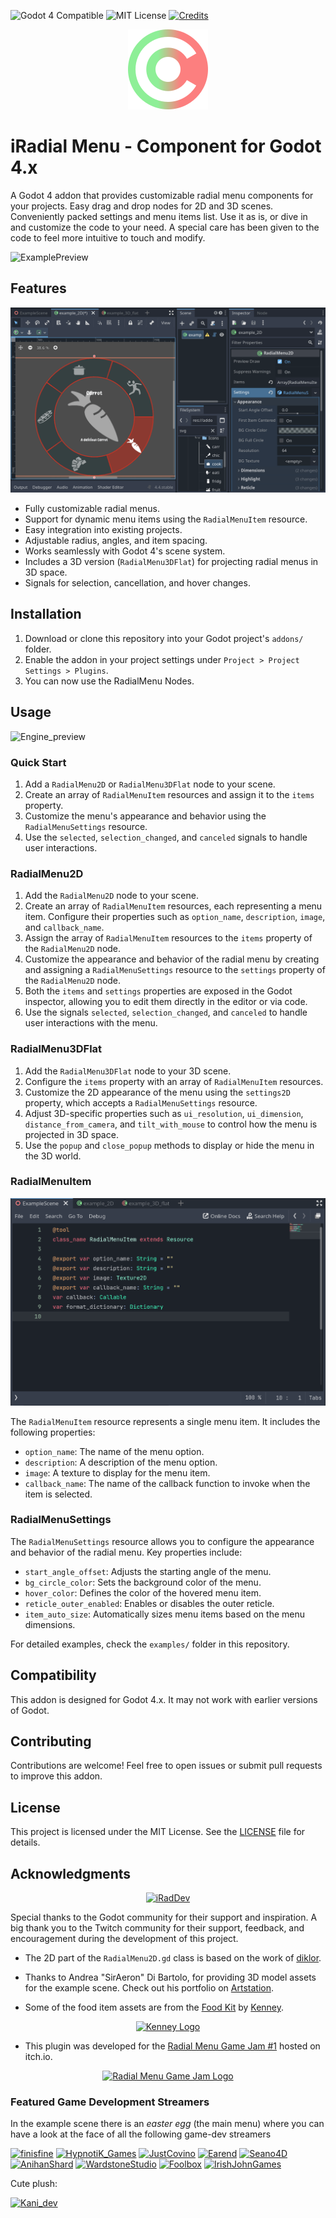 ![Godot 4 Compatible](https://img.shields.io/badge/Godot-4.4-478CBF?logo=godotengine) ![MIT License](https://img.shields.io/badge/License-MIT-green) [![Credits](https://img.shields.io/badge/Credits-blue)](./CREDITS.md)

<center><img src="icon_plugin.svg" alt="iRadialMenuIcon" /></center>

# iRadial Menu - Component for Godot 4.x

A Godot 4 addon that provides customizable radial menu components for your projects. Easy drag and drop nodes for 2D and 3D scenes. Conveniently packed settings and menu items list. Use it as is, or dive in and customize the code to your need. A special care has been given to the code to feel more intuitive to touch and modify.

![ExamplePreview](media/readme-example.gif)

## Features

![Engine_preview](media/readme-2d_settings.gif)

- Fully customizable radial menus.
- Support for dynamic menu items using the `RadialMenuItem` resource.
- Easy integration into existing projects.
- Adjustable radius, angles, and item spacing.
- Works seamlessly with Godot 4's scene system.
- Includes a 3D version (`RadialMenu3DFlat`) for projecting radial menus in 3D space.
- Signals for selection, cancellation, and hover changes.

## Installation

1. Download or clone this repository into your Godot project's `addons/` folder.
2. Enable the addon in your project settings under `Project > Project Settings > Plugins`.
3. You can now use the RadialMenu Nodes.

## Usage

![Engine_preview](media/readme-editor_preview.gif)

### Quick Start

1. Add a `RadialMenu2D` or `RadialMenu3DFlat` node to your scene.
2. Create an array of `RadialMenuItem` resources and assign it to the `items` property.
3. Customize the menu's appearance and behavior using the `RadialMenuSettings` resource.
4. Use the `selected`, `selection_changed`, and `canceled` signals to handle user interactions.

### RadialMenu2D

1. Add the `RadialMenu2D` node to your scene.
2. Create an array of `RadialMenuItem` resources, each representing a menu item. Configure their properties such as `option_name`, `description`, `image`, and `callback_name`.
3. Assign the array of `RadialMenuItem` resources to the `items` property of the `RadialMenu2D` node.
4. Customize the appearance and behavior of the radial menu by creating and assigning a `RadialMenuSettings` resource to the `settings` property of the `RadialMenu2D` node.
5. Both the `items` and `settings` properties are exposed in the Godot inspector, allowing you to edit them directly in the editor or via code.
6. Use the signals `selected`, `selection_changed`, and `canceled` to handle user interactions with the menu.

### RadialMenu3DFlat

1. Add the `RadialMenu3DFlat` node to your 3D scene.
2. Configure the `items` property with an array of `RadialMenuItem` resources.
3. Customize the 2D appearance of the menu using the `settings2D` property, which accepts a `RadialMenuSettings` resource.
4. Adjust 3D-specific properties such as `ui_resolution`, `ui_dimension`, `distance_from_camera`, and `tilt_with_mouse` to control how the menu is projected in 3D space.
5. Use the `popup` and `close_popup` methods to display or hide the menu in the 3D world.

### RadialMenuItem

![RadialMenuItem_script](media/readme-item_script.png)

The `RadialMenuItem` resource represents a single menu item. It includes the following properties:
- `option_name`: The name of the menu option.
- `description`: A description of the menu option.
- `image`: A texture to display for the menu item.
- `callback_name`: The name of the callback function to invoke when the item is selected.

### RadialMenuSettings

The `RadialMenuSettings` resource allows you to configure the appearance and behavior of the radial menu. Key properties include:
- `start_angle_offset`: Adjusts the starting angle of the menu.
- `bg_circle_color`: Sets the background color of the menu.
- `hover_color`: Defines the color of the hovered menu item.
- `reticle_outer_enabled`: Enables or disables the outer reticle.
- `item_auto_size`: Automatically sizes menu items based on the menu dimensions.

For detailed examples, check the `examples/` folder in this repository.

## Compatibility

This addon is designed for Godot 4.x. It may not work with earlier versions of Godot.

## Contributing

Contributions are welcome! Feel free to open issues or submit pull requests to improve this addon.

## License

This project is licensed under the MIT License. See the [LICENSE](LICENSE.md) file for details.

## Acknowledgments

<div align="center">
    <a href="https://twitch.tv/iraddev">
        <img src="https://static-cdn.jtvnw.net/jtv_user_pictures/cceb39b3-01c2-41b2-9309-a9c9697372cb-profile_image-70x70.png" alt="iRadDev" />
    </a>
</div>

Special thanks to the Godot community for their support and inspiration.
A big thank you to the Twitch community for their support, feedback, and encouragement during the development of this project.

- The 2D part of the `RadialMenu2D.gd` class is based on the work of [diklor](https://github.com/diklor/advanced_radial_menu).

- Thanks to Andrea "SirAeron" Di Bartolo, for providing 3D model assets for the example scene. Check out his portfolio on [Artstation](https://www.artstation.com/andreadbx).

- Some of the food item assets are from the [Food Kit](https://kenney.nl/assets/food-kit) by [Kenney](https://kenney.nl/).  

<div align="center">
    <a href="https://kenney.nl/">
        <img src="https://kenney.nl/data/img/logo@2.png" alt="Kenney Logo" style="max-width: 128px;" />
    </a>
</div>

- This plugin was developed for the [Radial Menu Game Jam #1](https://itch.io/jam/radial-menu-game-jam-1) hosted on itch.io.  

<div align="center">
    <a href="https://itch.io/jam/radial-menu-game-jam-1">
        <img src="https://img.itch.zone/aW1hZ2UyL2phbS80MDUxMDEvMjA0NTMxOTkucG5n/original/v608wf.png" alt="Radial Menu Game Jam Logo" style="max-height: 256px" />
    </a>
</div>

### Featured Game Development Streamers

In the example scene there is an _easter egg_ (the main menu) where you can have a look at the face of all the following game-dev streamers

[![finisfine](https://static-cdn.jtvnw.net/jtv_user_pictures/a6c0a845-1a54-4c09-94c4-ffe02ae7e1b2-profile_image-70x70.png)](https://www.twitch.tv/finisfine)
[![HypnotiK_Games](https://static-cdn.jtvnw.net/jtv_user_pictures/27029693-20ae-4ae3-9b77-a26435afb142-profile_image-70x70.png)](https://www.twitch.tv/hypnotik_games)
[![JustCovino](https://static-cdn.jtvnw.net/jtv_user_pictures/aa289863-84af-4115-8c86-b14c40c8f49a-profile_image-70x70.png)](https://www.twitch.tv/justcovino)
[![Earend](https://static-cdn.jtvnw.net/jtv_user_pictures/earend-profile_image-8a1bb1ba3edb4b4a-70x70.jpeg)](https://www.twitch.tv/earend)
[![Seano4D](https://static-cdn.jtvnw.net/jtv_user_pictures/8e6809ec-e7a2-46a5-8af3-15554d12e23f-profile_image-70x70.png)](https://www.twitch.tv/seano4d)
[![AnihanShard](https://static-cdn.jtvnw.net/jtv_user_pictures/6a730e3a-7925-41ce-9505-cbd5a00e7536-profile_image-70x70.png)](https://www.twitch.tv/anihanshard)
[![WardstoneStudio](https://static-cdn.jtvnw.net/jtv_user_pictures/e0fba9f5-6a15-4d37-b898-b285414e72a8-profile_image-70x70.jpeg)](https://www.twitch.tv/wardstonestudio)
[![Foolbox](https://static-cdn.jtvnw.net/jtv_user_pictures/4a0085b1-1c8c-4780-899c-2c7c6e2e8e57-profile_image-70x70.png)](https://www.twitch.tv/foolbox)
[![IrishJohnGames](https://static-cdn.jtvnw.net/jtv_user_pictures/16630846-e4c8-4ff2-82c7-0f02ed2b5ff6-profile_image-70x70.png)](https://www.twitch.tv/irishjohngames)

Cute plush:

[![Kani_dev](https://static-cdn.jtvnw.net/jtv_user_pictures/7e6b3d9f-3498-4662-b71b-19fd314148c3-profile_image-70x70.png)](https://www.twitch.tv/kani_dev)